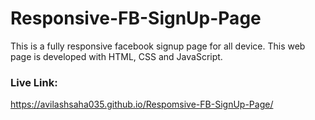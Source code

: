 # Responsive-FB-SignUp-Page
This is a fully responsive facebook signup page for all device. This web page is developed with HTML, CSS and JavaScript.

### Live Link:
https://avilashsaha035.github.io/Respomsive-FB-SignUp-Page/
